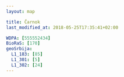 ```yaml
---
layout: map

title: Čarnok
last_modified_at: 2018-05-25T17:35:41+02:00

WDPA: [555552434]
BioRaS: [170]
geoSrbija:
  L1_183: [85]
  L1_301: [5]
  L1_302: [24]
---
```


